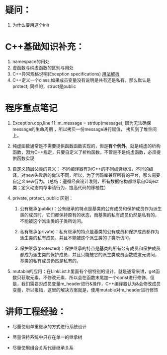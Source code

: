 # 疑问：

1. 为什么要用这个init

# C++基础知识补充：

1. namespace的用处
2. 虚函数与纯虚函数的区别与用处
3. C++异常规格说明(Exception specifications) [用法解析](https://blog.csdn.net/small_prince_/article/details/80560944)
4. C++定义一个class,如果成员变量没有说明是共有还是私有，那么默认是protect; 同样的，struct是public
# 程序重点笔记

1. Exception.cpp,line 11: m_message = strdup(message); 因为无法确保message的生命周期 ，所以拷贝一份message进行赋值， 拷贝到了堆空间上。

2. 纯虚函数通常是不需要提供函数函数实现的，但是**有个例外**，就是纯虚的析构函数，因为C++规定，只要自定义了析构函数，不管是不是纯虚函数，必须提供函数实现

3. 自定义顶层父类的意义： 不同编译器有对C++的不同编译标准，不同的编译，对new失败后的做法不同，所以，为了代码库兼容所有的平台，那么需要自定义new行为。（总结：遵循经典设计准则，所有数据结构都继承自Object类；定义动态内存申请行为，提高代码的移植性）

4. private, protect, public 区别：
    1. 公有继承(public)：公有继承的特点是基类的公有成员和保护成员作为派生类的成员时，它们都保持原有的状态，而基类的私有成员仍然是私有的，不能被这个派生类的子类所访问。

    2. 私有继承(private)：私有继承的特点是基类的公有成员和保护成员都作为派生类的私有成员，并且不能被这个派生类的子类所访问。

    3. 保护继承(protected)：保护继承的特点是基类的所有公有成员和保护成员都成为派生类的保护成员，并且只能被它的派生类成员函数或友元访问，基类的私有成员仍然是私有的。

5. mutable的应用：在LinkList.h里面有个很特别的设计，就是通常来讲，get函数只获取元素，不修改元素，所以会在函数末尾加一个const进行修饰，但是，我们需要对成员变量m_header进行&操作，C++编译器认为&会修改成员变量，所以报错，这里的解决方案就是，使用mutable对m_header进行修饰

# 讲师工程经验：

+ 尽量使用单重继承的方式进行系统设计

+ 尽量保持系统中只存在单一的继承树

+ 尽量使用组合关系代替继承关系